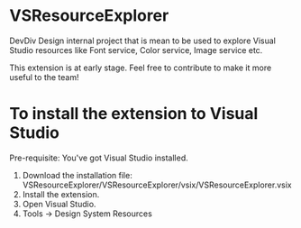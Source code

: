 # VSResourceExplorer

DevDiv Design internal project that is mean to be used to explore Visual Studio resources like Font service, Color service, 
Image service etc. 


This extension is at early stage. Feel free to contribute to make it more useful to the team!

# To install the extension to Visual Studio

Pre-requisite: You've got Visual Studio installed.

1. Download the installation file: VSResourceExplorer/VSResourceExplorer/vsix/VSResourceExplorer.vsix
2. Install the extension.
3. Open Visual Studio.
4. Tools -> Design System Resources 
